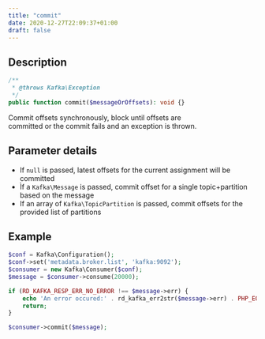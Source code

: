 ```yaml
---
title: "commit"
date: 2020-12-27T22:09:37+01:00
draft: false
---
```

## Description
```php
/**
 * @throws Kafka\Exception
 */
public function commit($messageOrOffsets): void {}
```
Commit offsets synchronously, block until offsets are  
committed or the commit fails and an exception is thrown.
## Parameter details
- If `null` is passed, latest offsets for the current assignment will be committed
- Ìf a `Kafka\Message` is passed, commit offset for a single topic+partition based on the message
- If an array of `Kafka\TopicPartition` is passed, commit offsets for the provided list of partitions

## Example
```php
$conf = Kafka\Configuration();
$conf->set('metadata.broker.list', 'kafka:9092');
$consumer = new Kafka\Consumer($conf);
$message = $consumer->consume(20000);

if (RD_KAFKA_RESP_ERR_NO_ERROR !== $message->err) {
    echo 'An error occured:' . rd_kafka_err2str($message->err) . PHP_EOL;
    return;
}

$consumer->commit($message);
```
